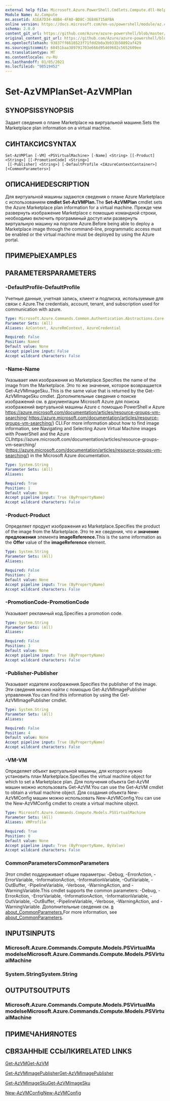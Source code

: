 ```yaml
---
external help file: Microsoft.Azure.PowerShell.Cmdlets.Compute.dll-Help.xml
Module Name: Az.Compute
ms.assetid: A1EA7D34-A8B4-4FA0-BD8C-3E846715AFBA
online version: https://docs.microsoft.com/en-us/powershell/module/az.compute/set-azvmplan
schema: 2.0.0
content_git_url: https://github.com/Azure/azure-powershell/blob/master/src/Compute/Compute/help/Set-AzVMPlan.md
original_content_git_url: https://github.com/Azure/azure-powershell/blob/master/src/Compute/Compute/help/Set-AzVMPlan.md
ms.openlocfilehash: 93837ff6618523f71fdd2b0a3b933b50892af429
ms.sourcegitcommit: 68451baa389791703e666d95469602c5652609ee
ms.translationtype: MT
ms.contentlocale: ru-RU
ms.lasthandoff: 01/05/2021
ms.locfileid: "98519452"
---
```

# <span data-ttu-id="2496e-101">Set-AzVMPlan</span><span class="sxs-lookup"><span data-stu-id="2496e-101">Set-AzVMPlan</span></span>

## <span data-ttu-id="2496e-102">SYNOPSIS</span><span class="sxs-lookup"><span data-stu-id="2496e-102">SYNOPSIS</span></span>
<span data-ttu-id="2496e-103">Задает сведения о плане Marketplace на виртуальной машине.</span><span class="sxs-lookup"><span data-stu-id="2496e-103">Sets the Marketplace plan information on a virtual machine.</span></span>

## <span data-ttu-id="2496e-104">СИНТАКСИС</span><span class="sxs-lookup"><span data-stu-id="2496e-104">SYNTAX</span></span>

```
Set-AzVMPlan [-VM] <PSVirtualMachine> [-Name] <String> [[-Product] <String>] [[-PromotionCode] <String>]
 [[-Publisher] <String>] [-DefaultProfile <IAzureContextContainer>] [<CommonParameters>]
```

## <span data-ttu-id="2496e-105">ОПИСАНИЕ</span><span class="sxs-lookup"><span data-stu-id="2496e-105">DESCRIPTION</span></span>
<span data-ttu-id="2496e-106">Для виртуальной машины задаются сведения о плане Azure Marketplace с использованием **cmdlet Set-AzVMPlan.**</span><span class="sxs-lookup"><span data-stu-id="2496e-106">The **Set-AzVMPlan** cmdlet sets the Azure Marketplace plan information for a virtual machine.</span></span>
<span data-ttu-id="2496e-107">Прежде чем развернуть изображение Marketplace с помощью командной строки, необходимо включить программный доступ или развернуть виртуальную машину на портале Azure.</span><span class="sxs-lookup"><span data-stu-id="2496e-107">Before being able to deploy a Marketplace image through the command-line, programmatic access must be enabled or the virtual machine must be deployed by using the Azure portal.</span></span>

## <span data-ttu-id="2496e-108">ПРИМЕРЫ</span><span class="sxs-lookup"><span data-stu-id="2496e-108">EXAMPLES</span></span>

## <span data-ttu-id="2496e-109">PARAMETERS</span><span class="sxs-lookup"><span data-stu-id="2496e-109">PARAMETERS</span></span>

### <span data-ttu-id="2496e-110">-DefaultProfile</span><span class="sxs-lookup"><span data-stu-id="2496e-110">-DefaultProfile</span></span>
<span data-ttu-id="2496e-111">Учетные данные, учетная запись, клиент и подписка, используемые для связи с Azure.</span><span class="sxs-lookup"><span data-stu-id="2496e-111">The credentials, account, tenant, and subscription used for communication with azure.</span></span>

```yaml
Type: Microsoft.Azure.Commands.Common.Authentication.Abstractions.Core.IAzureContextContainer
Parameter Sets: (All)
Aliases: AzContext, AzureRmContext, AzureCredential

Required: False
Position: Named
Default value: None
Accept pipeline input: False
Accept wildcard characters: False
```

### <span data-ttu-id="2496e-112">-Name</span><span class="sxs-lookup"><span data-stu-id="2496e-112">-Name</span></span>
<span data-ttu-id="2496e-113">Указывает имя изображения из Marketplace.</span><span class="sxs-lookup"><span data-stu-id="2496e-113">Specifies the name of the image from the Marketplace.</span></span>
<span data-ttu-id="2496e-114">Это то же значение, которое возвращается Get-AzVMImageSku..</span><span class="sxs-lookup"><span data-stu-id="2496e-114">This is the same value that is returned by the Get-AzVMImageSku cmdlet.</span></span>
<span data-ttu-id="2496e-115">Дополнительные сведения о поиске изображений см. в документации Microsoft Azure для поиска изображений виртуальной машины Azure с помощью PowerShell и Azure https://azure.microsoft.com/documentation/articles/resource-groups-vm-searching/ https://azure.microsoft.com/documentation/articles/resource-groups-vm-searching/) CLI.</span><span class="sxs-lookup"><span data-stu-id="2496e-115">For more information about how to find image information, see Navigating and Selecting Azure Virtual Machine images with PowerShell and the Azure CLIhttps://azure.microsoft.com/documentation/articles/resource-groups-vm-searching/ (https://azure.microsoft.com/documentation/articles/resource-groups-vm-searching/) in the Microsoft Azure documentation.</span></span>

```yaml
Type: System.String
Parameter Sets: (All)
Aliases:

Required: True
Position: 1
Default value: None
Accept pipeline input: True (ByPropertyName)
Accept wildcard characters: False
```

### <span data-ttu-id="2496e-116">-Product</span><span class="sxs-lookup"><span data-stu-id="2496e-116">-Product</span></span>
<span data-ttu-id="2496e-117">Определяет продукт изображения из Marketplace.</span><span class="sxs-lookup"><span data-stu-id="2496e-117">Specifies the product of the image from the Marketplace.</span></span>
<span data-ttu-id="2496e-118">Это те же сведения, что и **значение предложения** элемента **imageReference.**</span><span class="sxs-lookup"><span data-stu-id="2496e-118">This is the same information as the **Offer** value of the **imageReference** element.</span></span>

```yaml
Type: System.String
Parameter Sets: (All)
Aliases:

Required: False
Position: 2
Default value: None
Accept pipeline input: True (ByPropertyName)
Accept wildcard characters: False
```

### <span data-ttu-id="2496e-119">-PromotionCode</span><span class="sxs-lookup"><span data-stu-id="2496e-119">-PromotionCode</span></span>
<span data-ttu-id="2496e-120">Указывает рекламный код.</span><span class="sxs-lookup"><span data-stu-id="2496e-120">Specifies a promotion code.</span></span>

```yaml
Type: System.String
Parameter Sets: (All)
Aliases:

Required: False
Position: 3
Default value: None
Accept pipeline input: True (ByPropertyName)
Accept wildcard characters: False
```

### <span data-ttu-id="2496e-121">-Publisher</span><span class="sxs-lookup"><span data-stu-id="2496e-121">-Publisher</span></span>
<span data-ttu-id="2496e-122">Указывает издателя изображения.</span><span class="sxs-lookup"><span data-stu-id="2496e-122">Specifies the publisher of the image.</span></span>
<span data-ttu-id="2496e-123">Эти сведения можно найти с помощью Get-AzVMImagePublisher управления.</span><span class="sxs-lookup"><span data-stu-id="2496e-123">You can find this information by using the Get-AzVMImagePublisher cmdlet.</span></span>

```yaml
Type: System.String
Parameter Sets: (All)
Aliases:

Required: False
Position: 4
Default value: None
Accept pipeline input: True (ByPropertyName)
Accept wildcard characters: False
```

### <span data-ttu-id="2496e-124">-VM</span><span class="sxs-lookup"><span data-stu-id="2496e-124">-VM</span></span>
<span data-ttu-id="2496e-125">Определяет объект виртуальной машины, для которого нужно установить план Marketplace.</span><span class="sxs-lookup"><span data-stu-id="2496e-125">Specifies the virtual machine object for which to set a Marketplace plan.</span></span>
<span data-ttu-id="2496e-126">Для получения объекта Get-AzVM машин можно использовать Get-AzVM.</span><span class="sxs-lookup"><span data-stu-id="2496e-126">You can use the Get-AzVM cmdlet to obtain a virtual machine object.</span></span>
<span data-ttu-id="2496e-127">Для создания объекта New-AzVMConfig машин можно использовать New-AzVMConfig.</span><span class="sxs-lookup"><span data-stu-id="2496e-127">You can use the New-AzVMConfig cmdlet to create a virtual machine object.</span></span>

```yaml
Type: Microsoft.Azure.Commands.Compute.Models.PSVirtualMachine
Parameter Sets: (All)
Aliases: VMProfile

Required: True
Position: 0
Default value: None
Accept pipeline input: True (ByPropertyName, ByValue)
Accept wildcard characters: False
```

### <span data-ttu-id="2496e-128">CommonParameters</span><span class="sxs-lookup"><span data-stu-id="2496e-128">CommonParameters</span></span>
<span data-ttu-id="2496e-129">Этот cmdlet поддерживает общие параметры: -Debug, -ErrorAction, -ErrorVariable, -InformationAction, -InformationVariable, -OutVariable, -OutBuffer, -PipelineVariable, -Verbose, -WarningAction, and -WarningVariable.</span><span class="sxs-lookup"><span data-stu-id="2496e-129">This cmdlet supports the common parameters: -Debug, -ErrorAction, -ErrorVariable, -InformationAction, -InformationVariable, -OutVariable, -OutBuffer, -PipelineVariable, -Verbose, -WarningAction, and -WarningVariable.</span></span> <span data-ttu-id="2496e-130">Дополнительные сведения см. [в about_CommonParameters.](http://go.microsoft.com/fwlink/?LinkID=113216)</span><span class="sxs-lookup"><span data-stu-id="2496e-130">For more information, see [about_CommonParameters](http://go.microsoft.com/fwlink/?LinkID=113216).</span></span>

## <span data-ttu-id="2496e-131">INPUTS</span><span class="sxs-lookup"><span data-stu-id="2496e-131">INPUTS</span></span>

### <span data-ttu-id="2496e-132">Microsoft.Azure.Commands.Compute.Models.PSVirtualMa modelse</span><span class="sxs-lookup"><span data-stu-id="2496e-132">Microsoft.Azure.Commands.Compute.Models.PSVirtualMachine</span></span>

### <span data-ttu-id="2496e-133">System.String</span><span class="sxs-lookup"><span data-stu-id="2496e-133">System.String</span></span>

## <span data-ttu-id="2496e-134">OUTPUTS</span><span class="sxs-lookup"><span data-stu-id="2496e-134">OUTPUTS</span></span>

### <span data-ttu-id="2496e-135">Microsoft.Azure.Commands.Compute.Models.PSVirtualMa modelse</span><span class="sxs-lookup"><span data-stu-id="2496e-135">Microsoft.Azure.Commands.Compute.Models.PSVirtualMachine</span></span>

## <span data-ttu-id="2496e-136">ПРИМЕЧАНИЯ</span><span class="sxs-lookup"><span data-stu-id="2496e-136">NOTES</span></span>

## <span data-ttu-id="2496e-137">СВЯЗАННЫЕ ССЫЛКИ</span><span class="sxs-lookup"><span data-stu-id="2496e-137">RELATED LINKS</span></span>

[<span data-ttu-id="2496e-138">Get-AzVM</span><span class="sxs-lookup"><span data-stu-id="2496e-138">Get-AzVM</span></span>](./Get-AzVM.md)

[<span data-ttu-id="2496e-139">Get-AzVMImagePublisher</span><span class="sxs-lookup"><span data-stu-id="2496e-139">Get-AzVMImagePublisher</span></span>](./Get-AzVMImagePublisher.md)

[<span data-ttu-id="2496e-140">Get-AzVMImageSku</span><span class="sxs-lookup"><span data-stu-id="2496e-140">Get-AzVMImageSku</span></span>](./Get-AzVMImageSku.md)

[<span data-ttu-id="2496e-141">New-AzVMConfig</span><span class="sxs-lookup"><span data-stu-id="2496e-141">New-AzVMConfig</span></span>](./New-AzVMConfig.md)
